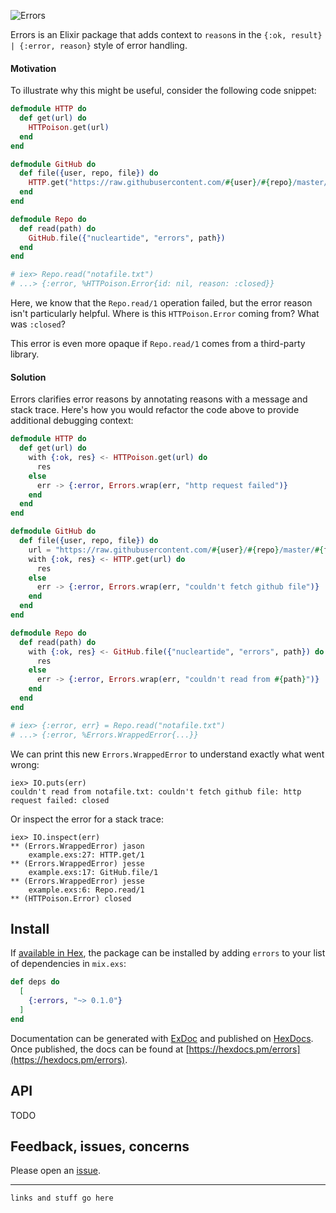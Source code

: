 ![Errors](https://user-images.githubusercontent.com/914228/30893941-d0a39f10-a30e-11e7-9539-d37ffdc56922.png)

Errors is an Elixir package that adds context to `reason`s in the `{:ok, result} | {:error, reason}` style of error handling.

#### Motivation

To illustrate why this might be useful, consider the following code snippet:

```elixir
defmodule HTTP do
  def get(url) do
    HTTPoison.get(url)
  end
end

defmodule GitHub do
  def file({user, repo, file}) do
    HTTP.get("https://raw.githubusercontent.com/#{user}/#{repo}/master/#{file}")
  end
end

defmodule Repo do
  def read(path) do
    GitHub.file({"nucleartide", "errors", path})
  end
end

# iex> Repo.read("notafile.txt")
# ...> {:error, %HTTPoison.Error{id: nil, reason: :closed}}
```

Here, we know that the `Repo.read/1` operation failed, but the error reason isn't particularly helpful. Where is this `HTTPoison.Error` coming from? What was `:closed`?

This error is even more opaque if `Repo.read/1` comes from a third-party library.

#### Solution

Errors clarifies error reasons by annotating reasons with a message and stack trace. Here's how you would refactor the code above to provide additional debugging context:

```elixir
defmodule HTTP do
  def get(url) do
    with {:ok, res} <- HTTPoison.get(url) do
      res
    else
      err -> {:error, Errors.wrap(err, "http request failed")}
    end
  end
end

defmodule GitHub do
  def file({user, repo, file}) do
    url = "https://raw.githubusercontent.com/#{user}/#{repo}/master/#{file}"
    with {:ok, res} <- HTTP.get(url) do
      res
    else
      err -> {:error, Errors.wrap(err, "couldn't fetch github file")}
    end
  end
end

defmodule Repo do
  def read(path) do
    with {:ok, res} <- GitHub.file({"nucleartide", "errors", path}) do
      res
    else
      err -> {:error, Errors.wrap(err, "couldn't read from #{path}")}
    end
  end
end

# iex> {:error, err} = Repo.read("notafile.txt")
# ...> {:error, %Errors.WrappedError{...}}
```

We can print this new `Errors.WrappedError` to understand exactly what went wrong:

```
iex> IO.puts(err)
couldn't read from notafile.txt: couldn't fetch github file: http request failed: closed
```

Or inspect the error for a stack trace:

```
iex> IO.inspect(err)
** (Errors.WrappedError) jason
    example.exs:27: HTTP.get/1
** (Errors.WrappedError) jesse
    example.exs:17: GitHub.file/1
** (Errors.WrappedError) jesse
    example.exs:6: Repo.read/1
** (HTTPoison.Error) closed
```

## Install

If [available in Hex](https://hex.pm/docs/publish), the package can be installed
by adding `errors` to your list of dependencies in `mix.exs`:

```elixir
def deps do
  [
    {:errors, "~> 0.1.0"}
  ]
end
```

Documentation can be generated with [ExDoc](https://github.com/elixir-lang/ex_doc)
and published on [HexDocs](https://hexdocs.pm). Once published, the docs can
be found at [https://hexdocs.pm/errors](https://hexdocs.pm/errors).

## API

TODO

## Feedback, issues, concerns

Please open an [issue](https://github.com/nucleartide/errors/issues/new).

---

```
links and stuff go here
```
